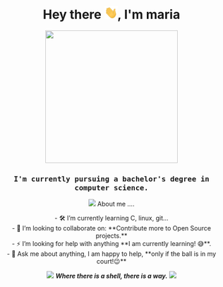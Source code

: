 
<center> <h1>Hey there <img src="https://raw.githubusercontent.com/ABSphreak/ABSphreak/master/gifs/Hi.gif" width="30px">, I'm maria</h1> <img src="https://media.giphy.com/media/Ws6T5PN7wHv3cY8xy8/giphy.gif" width="300" height="300" /> <h3><samp><strong>I'm currently pursuing a bachelor's degree in computer science.</strong></samp></h3>
<img src="https://media.giphy.com/media/iY8CRBdQXODJSCERIr/giphy.gif" width="30px"> About me ....

<!-- - 🧠 Callme: ***He/His*** or ***TeamWorker*** 😊 <br> --> <ul style="list-style: none; padding: 0;"> <li>- 🛠 I’m currently learning C, linux, git...</li> <li>- 🌱 I’m looking to collaborate on: **Contribute more to Open Source projects.**</li> <li>- ⚡ I’m looking for help with anything **I am currently learning! 😅**.</li> <li>- 💬 Ask me about anything, I am happy to help, **only if the ball is in my court!😉**</li> </ul>
<img src="https://media.giphy.com/media/gH3LO09IOiZIqePwv9/giphy.gif" width="50" /> <b><i>Where there is a shell, there is a way.</i></b> <img src="https://media.giphy.com/media/qjqUcgIyRjsl2/giphy.gif" width="50" />

